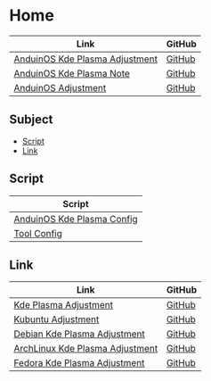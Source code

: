 

# Home

| Link | GitHub |
| ---- | ------ |
| [AnduinOS Kde Plasma Adjustment](https://samwhelp.github.io/anduinos-kde-plasma-adjustment/) | [GitHub](https://github.com/samwhelp/anduinos-kde-plasma-adjustment) |
| [AnduinOS Kde Plasma Note](https://samwhelp.github.io/note-about-anduinos-kde-plasma/) | [GitHub](https://github.com/samwhelp/note-about-anduinos-kde-plasma) |
| [AnduinOS Adjustment](https://samwhelp.github.io/anduinos-adjustment/) | [GitHub](https://github.com/samwhelp/anduinos-adjustment) |




## Subject

* [Script](#script)
* [Link](#link)




## Script

| Script |
| ------ |
| [AnduinOS Kde Plasma Config](https://github.com/samwhelp/anduinos-kde-plasma-adjustment/tree/main/prototype/main/kde-config/locale/en_us/Breeze-Dark) |
| [Tool Config](https://github.com/samwhelp/anduinos-adjustment/tree/main/prototype/main/tool-config/part) |




## Link

| Link | GitHub |
| ---- | ------ |
| [Kde Plasma Adjustment](https://samwhelp.github.io/kde-plasma-adjustment/) | [GitHub](https://github.com/samwhelp/kde-plasma-adjustment) |
| [Kubuntu Adjustment](https://samwhelp.github.io/kubuntu-adjustment/) | [GitHub](https://github.com/samwhelp/kubuntu-adjustment) |
| [Debian Kde Plasma Adjustment](https://samwhelp.github.io/debian-kde-plasma-adjustment/) | [GitHub](https://github.com/samwhelp/debian-kde-plasma-adjustment) |
| [ArchLinux Kde Plasma Adjustment](https://samwhelp.github.io/archlinux-kde-plasma-adjustment/) | [GitHub](https://github.com/samwhelp/archlinux-kde-plasma-adjustment) |
| [Fedora Kde Plasma Adjustment](https://samwhelp.github.io/fedora-kde-plasma-adjustment/) | [GitHub](https://github.com/samwhelp/fedora-kde-plasma-adjustment) |
